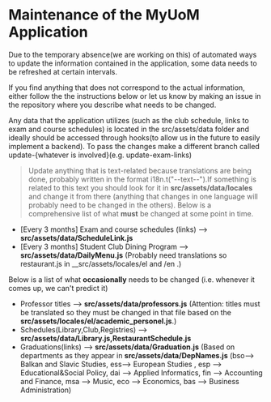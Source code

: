 # Maintenance of the MyUoM Application

Due to the temporary absence(we are working on this) of automated ways to update the information contained in
the application, some data needs to be refreshed at certain intervals.

If you find anything that does not correspond to the actual information, either follow the
the instructions below or let us know by making an issue in the repository where you
describe what needs to be changed.

Any data that the application utilizes (such as the club schedule, links to exam and course schedules) is located in the src/assets/data folder and ideally should be accessed through hooks(to allow us in the future to easily implement a backend). To pass the changes make a different branch called update-{whatever is involved}(e.g.
update-exam-links)

> Update anything that is text-related because translations are being done, probably written in the format
> i18n.t("--text--").If something is related to this text you should look for it in **src/assets/data/locales** and change it from there (anything that changes in one language will probably need to be changed in the others).
Below is a comprehensive list of what **must** be changed at some point in time.

- [Every 3 months] Exam and course schedules (links) --> **src/assets/data/ScheduleLink.js**
- [Every 3 months] Student Club Dining Program --> **src/assets/data/DailyMenu.js** (Probably need translations so restaurant.js in \_\_src/assets/locales/el and /en .)

Below is a list of what **occasionally** needs to be changed (i.e. whenever it comes up, we can't predict it)

- Professor titles --> **src/assets/data/professors.js** (Attention: titles must be
  translated so they must be changed in that file based on the
  **src/assets/locales/el/academic_personel.js**.)
- Schedules(Library,Club,Registries) --> **src/assets/data/Library.js,RestaurantSchedule.js**
- Graduations(links) --> **src/assets/data/Graduation.js** (Based on departments as they appear in **src/assets/data/DepNames.js** (bso--> Balkan and Slavic Studies, ess--> European Studies
  , esp --> Educational&Social Policy, dai --> Applied Informatics, fin --> Accounting and Finance, msa --> Music, eco --> Economics, bas --> Business Administration)
